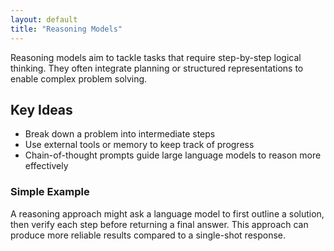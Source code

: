 ```yaml
---
layout: default
title: "Reasoning Models"
---
```


Reasoning models aim to tackle tasks that require step-by-step logical thinking. They often integrate planning or structured representations to enable complex problem solving.

## Key Ideas
- Break down a problem into intermediate steps
- Use external tools or memory to keep track of progress
- Chain-of-thought prompts guide large language models to reason more effectively

### Simple Example
A reasoning approach might ask a language model to first outline a solution, then verify each step before returning a final answer. This approach can produce more reliable results compared to a single-shot response.

